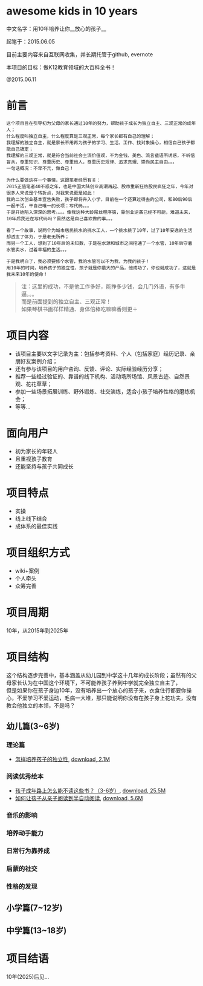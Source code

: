   awesome kids in 10 years
=============================

中文名字：用10年培养让你__放心的孩子__  

起笔于：2015.06.05  

目前主要内容来自互联网收集，并长期托管于github, evernote

本项目的目标：做K12教育领域的大百科全书！

@2015.06.11


# 前言

    这个项目旨在引导初为父母的家长通过10年的努力，帮助孩子成长为独立自主、三观正常的成年人；  
    什么程度叫独立自主，什么程度算是三观正常，每个家长都有自己的理解；  
    我理解的独立自主，就是家长不用再为孩子的学习、生活、工作、找对象操心，相信自己孩子都能自己搞定；  
    我理解的三观正常，就是符合当前社会主流价值观，不为金钱、美色、流言蜚语所诱惑，不听信盲从，尊重知识、尊重历史、尊重他人，尊重历史规律、追求真理、崇尚民主自由。。。  
    一句话概况：不卑不亢，做自己！  
    
    为什么要做这样一个事情，这跟笔者经历有关：  
    2015正值笔者40不惑之年，也是中国大陆创业高潮再起、股市重新狂热股民疯狂之年，今年对很多人来说是个转折点，对我来说更是如此！  
    我的二次创业基本宣告失败，孩子即将升入小学，目前在一个还算过得去的公司，和80后90后一起干活，干自己唯一的长项：写代码。。。  
    于是开始陷入深深的思考。。。。像我这种大龄屌丝程序猿，靠创业逆袭已经不可能，难道未来，10年后我还在写代码吗？虽然这是自己喜欢做的事。。。
    
    看了一个故事，说两个为城市居民挑水的挑水工人，一个挑水挑了10年，过了10年安逸的生活却透支了体力，于是老无所养；  
    而另一个工人，想到了10年后的未知数，于是在水源和城市之间挖通了一个水管，10年后守着水管卖水，过着幸福的生活。。。  
    
    于是我明白了，我必须要修个水管，我的水管可以不为我，为我的孩子！  
    用10年的时间，培养孩子的独立性，孩子就是你最大的产品，他成功了，你也就成功了，这就是我未来10年的使命！  
    
> 注：这里的成功，不是他工作多好，能挣多少钱，会几门外语，有多牛逼。。。  
  而是前面提到的独立自主、三观正常！  
  如果琴棋书画样样精通、身体倍棒吃嘛嘛香则更＋  
    
# 项目内容

* 该项目主要以文字记录为主：包括参考资料、个人（包括家庭）经历记录、亲朋好友案例介绍；
* 还有参与该项目的用户咨询、反馈、评论、实际经验经历分享；
* 推荐一些经过验证的、靠谱的线下机构、活动场所场馆、风景古迹、自然景观、花花草草；
* 参加一些场景拓展训练、野外锻炼、社交演练，适合小孩子培养性格的磨练机会；
* 等等...

# 面向用户

* 初为家长的年轻人
* 且重视孩子教育
* 还能坚持与孩子共同成长 

# 项目特点

* 实操
* 线上线下结合
* 成体系的最佳实践

# 项目组织方式

* wiki+案例
* 个人牵头
* 众筹完善

# 项目周期

  10年，从2015年到2025年


# 项目结构

  这个结构逐步完善中，基本涵盖从幼儿园到中学这十几年的成长阶段；虽然有的父母家长认为在中国这个环境下，不可能养孩子养到中学就完全独立自主了，  
  但是如果你在孩子身边10年，没有培养出一个放心的孩子来，衣食住行都要你操心，不爱学习不爱运动，毛病一大堆，那只能说明你没有在孩子身上花功夫，没有教会他独立的本领，不是吗？  
  
## 幼儿篇(3~6岁)

### 理论篇

* [怎样培养孩子的独立性](https://www.evernote.com/shard/s139/sh/194a0ca1-e7e4-4e2b-adf7-75d34b7bb815/21376515a87b52bfe08cd78a2feab744), [download, 2.1M](images/2015-06-11_00-45-05.png)


### 阅读优秀绘本

* [孩子成年路上怎么能不读这些书？（3-6岁）](https://www.evernote.com/shard/s139/sh/034b9e67-b64f-4b72-a570-3f19c73c3d20/c390782227dba0ade18effd27a4aa524), [download, 25.5M](images/2015-06-11_00-48-19.png)
* [如何让孩子从亲子阅读到半自动阅读](https://www.evernote.com/shard/s139/sh/a434c34e-1845-4bff-b1ee-1573a2a51c6a/943b8701b5b0305607097882e6ce9670), [download, 5.6M](images/2015-06-11_00-50-31.png)

### 音乐的影响


### 培养动手能力


### 日常行为靠养成


### 启蒙的社交


### 性格的发现



## 小学篇(7~12岁)



## 中学篇(13~18岁)



# 项目结语

  10年(2025)后见...

